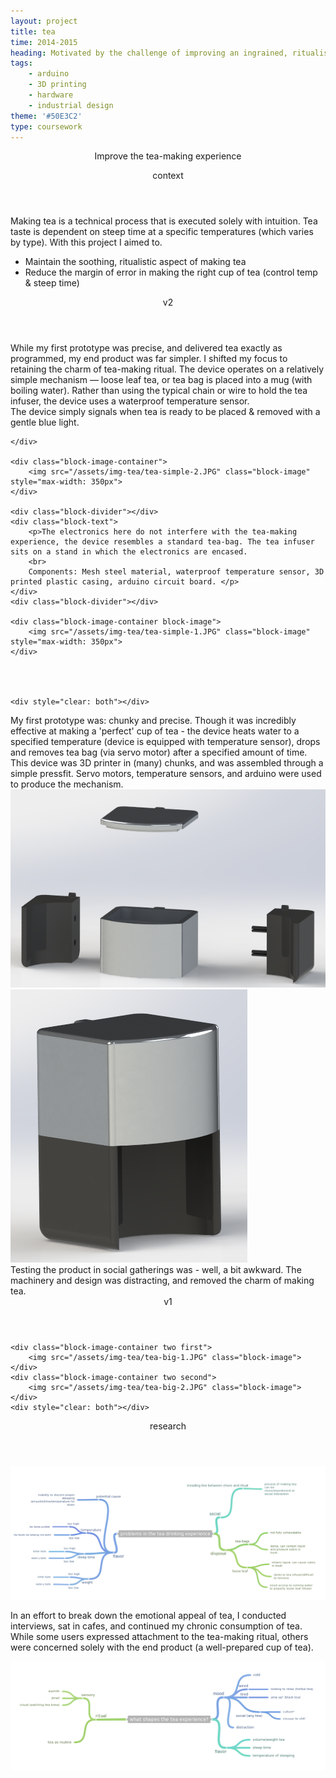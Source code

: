 ```yaml
---
layout: project
title: tea
time: 2014-2015
heading: Motivated by the challenge of improving an ingrained, ritualistic experience, I developed two product aimed at improving the tea experience. The first is a collaboration with Pawel Golyski, and the second I developed on my own.
tags:
    - arduino
    - 3D printing
    - hardware
    - industrial design
theme: '#50E3C2'
type: coursework 
---
```



<section class="intro block">
    <div class="intro-text block-text">
        <p style="text-align: center"> Improve the tea-making experience
        </p>
    </div>
</section>


<section class="block">
    <header class="block-header">context</header>
    <div class="block-text">
        <p> Making tea is a technical process that is executed solely with intuition. Tea taste is dependent on steep time at a specific temperatures (which varies by type). With this project I aimed to.</p> 
        <ul> 
        <li>Maintain the soothing, ritualistic aspect of making tea</li>      
        <li>Reduce the margin of error in making the right cup of tea (control temp & steep time)</li>
        </ul>
    </div>
</section>

<section class="block">
    <header class="block-header">v2</header>
    <div class="block-text">
        <p> While my first prototype was precise, and delivered tea exactly as programmed, my end product was far simpler. I shifted my focus to retaining the charm of tea-making ritual. The device operates on a relatively simple mechanism — loose leaf tea, or tea bag is placed into a mug (with boiling water). Rather than using the typical chain or wire to hold the tea infuser, the device uses a waterproof temperature sensor. 
        <br>
        The device simply signals when tea is ready to be placed & removed with a gentle blue light.  
        </p>
        
    </div>    
    
    <div class="block-image-container">
        <img src="/assets/img-tea/tea-simple-2.JPG" class="block-image" style="max-width: 350px">       
    </div>   
    
    <div class="block-divider"></div>
    <div class="block-text">
        <p>The electronics here do not interfere with the tea-making experience, the device resembles a standard tea-bag. The tea infuser sits on a stand in which the electronics are encased.
        <br>
        Components: Mesh steel material, waterproof temperature sensor, 3D printed plastic casing, arduino circuit board. </p>
    </div>    
    <div class="block-divider"></div>    

    <div class="block-image-container block-image">
        <img src="/assets/img-tea/tea-simple-1.JPG" class="block-image" style="max-width: 350px">    
    </div>  
    

    

    <div style="clear: both"></div>    
 
</section>

<section class="block">
    <div class="block-text">
    My first prototype was: chunky and precise. Though it was incredibly effective at making a 'perfect' cup of tea - the device heats water to a specified temperature (device is equipped with temperature sensor), drops and removes tea bag (via servo motor) after a specified amount of time.
    <br>
    This device was 3D printer in (many) chunks, and was assembled through a simple pressfit. Servo motors, temperature sensors, and arduino were used to produce the mechanism.
    </div>    
    <div class="block-image-container two first">
        <img src="/assets/img-tea/tea-big-3.png" class="block-image">        
    </div>   
    <div class="block-image-container two second">
        <img src="/assets/img-tea/tea-big-4.png" class="block-image">        
    </div>  
    <div style="clear: both"></div>    
    <div class="block-text">
    Testing the product in social gatherings was - well, a bit awkward. The machinery and design was distracting, and removed the charm of making tea.    
    </div>
    <header class="block-header">v1</header>
    
    <div class="block-image-container two first">
        <img src="/assets/img-tea/tea-big-1.JPG" class="block-image">        
    </div>   
    <div class="block-image-container two second">
        <img src="/assets/img-tea/tea-big-2.JPG" class="block-image">        
    </div>  
    <div style="clear: both"></div>    
</section>

<section class="block">
    <header class="block-header">research</header>
    <div class="block-image-container">
        <img src="/assets/img-tea/tea-research-1.png" class="block-image">    
    </div>     
    <div class="block-text">
    <p> In an effort to break down the emotional appeal of tea, I conducted interviews, sat in cafes, and continued my chronic consumption of tea. While some users expressed attachment to the tea-making ritual, others were concerned solely with the end product (a well-prepared cup of tea).
    </p>
    </div>
    <div class="block-image-container">
        <img src="/assets/img-tea/tea-research-2.png" class="block-image">    
    </div>
    
    
</section>    
